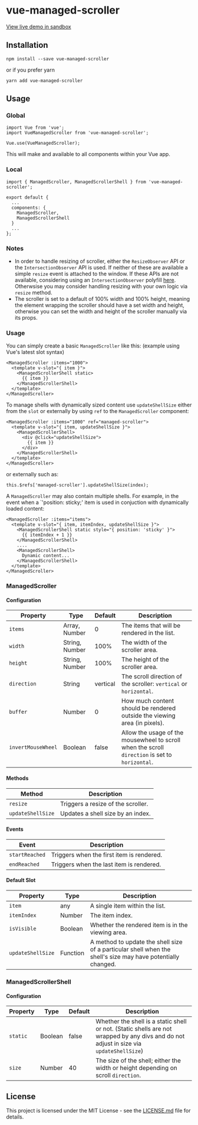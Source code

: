# vue-managed-scroller

[View live demo in sandbox](https://v022jr1545.codesandbox.io/)

## Installation
```
npm install --save vue-managed-scroller
```
or if you prefer yarn
```
yarn add vue-managed-scroller
```

## Usage
### Global
```
import Vue from 'vue';
import VueManagedScroller from 'vue-managed-scroller';

Vue.use(VueManagedScroller);
```
This will make *<managed-scroller>* and *<managed-scroller-shell>* available to all components within your Vue app.
### Local
```
import { ManagedScroller, ManagedScrollerShell } from 'vue-managed-scroller';

export default {
  ...
  components: {
    ManagedScroller,
    ManagedScrollerShell
  }
  ...
};
```

### Notes
- In order to handle resizing of scroller, either the `ResizeObserver` API or the `IntersectionObserver` API is used.  If neither of these are available a simple `resize` event is attached to the window.  If these APIs are not available, considering using an `IntersectionObserver` polyfill [here](https://github.com/w3c/IntersectionObserver/tree/master/polyfill).  Otherwsise you may consider handling resizing with your own logic via `resize` method.
- The scroller is set to a default of 100% width and 100% height, meaning the element wrapping the scroller should have a set width and height, otherwise you can set the width and height of the scroller manually via its props.

### Usage
You can simply create a basic `ManagedScroller` like this: (example using Vue's latest slot syntax)
```
<ManagedScroller :items="1000">
  <template v-slot="{ item }">
    <ManagedScrollerShell static>
      {{ item }}
    </ManagedScrollerShell>
  </template>
</ManagedScroller>
```
To manage shells with dynamically sized content use `updateShellSize` either from the `slot` or externally by using `ref` to the `ManagedScroller` component:
```
<ManagedScroller :items="1000" ref="managed-scroller">
  <template v-slot="{ item, updateShellSize }">
    <ManagedScrollerShell>
      <div @click="updateShellSize">
        {{ item }}
      </div>
    </ManagedScrollerShell>
  </template>
</ManagedScroller>
```
or externally such as:
```
this.$refs['managed-scroller'].updateShellSize(index);
```
A `ManagedScroller` may also contain multiple shells.  For example, in the event when a `'position: sticky;' item is used in conjuction with dynamically loaded content:
```
<ManagedScroller :items="items">
  <template v-slot="{ item, itemIndex, updateShellSize }">
    <ManagedScrollerShell static style="{ position: 'sticky' }">
      {{ itemIndex + 1 }}
    </ManagedScrollerShell>
    ....
    <ManagedScrollerShell>
      Dynamic content...
    </ManagedScrollerShell>
  </template>
</ManagedScroller>
```

### ManagedScroller
#### Configuration
| Property           | Type           | Default  | Description |
| --------           | ----           | -------  | ----------- |
| `items`            | Array, Number  | 0        | The items that will be rendered in the list. |
| `width`            | String, Number | 100%     | The width of the scroller area. |
| `height`           | String, Number | 100%     | The height of the scroller area. |
| `direction`        | String         | vertical | The scroll direction of the scroller: `vertical` or `horizontal`. |
| `buffer`           | Number         | 0        | How much content should be rendered outside the viewing area (in pixels). |
| `invertMouseWheel` | Boolean        | false    | Allow the usage of the mousewheel to scroll when the scroll `direction` is set to `horizontal`. |
#### Methods
| Method            | Description |
| ------            | ----------- |
| `resize`          | Triggers a resize of the scroller. |
| `updateShellSize` | Updates a shell size by an index. |
#### Events
| Event          | Description |
| -----          | ----------- |
| `startReached` | Triggers when the first item is rendered. |
| `endReached`   | Triggers when the last item is rendered. |
#### Default Slot
| Property          | Type     | Description |
| --------          | ----     | ----------- |
| `item`            | any      | A single item within the list.
| `itemIndex`       | Number   | The item index.
| `isVisible`       | Boolean  | Whether the rendered item is in the viewing area. |
| `updateShellSize` | Function | A method to update the shell size of a particular shell when the shell's size may have potentially changed. |

### ManagedScrollerShell
#### Configuration
| Property   | Type    | Default | Description |
| --------   | ----    | ------- | ----------- |
| `static`   | Boolean | false   | Whether the shell is a static shell or not. (Static shells are not wrapped by any divs and do not adjust in size via `updateShellSize`) |
| `size`     | Number  | 40      | The size of the shell; either the width or height depending on scroll `direction`. |

## License
This project is licensed under the MIT License - see the [LICENSE.md](https://github.com/levine404/vue-managed-scroller/blob/master/LICENSE) file for details.